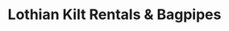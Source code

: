 ---
title: "Lothian Kilt Rentals & Bagpipes"
url: /dunedin/lothian-kilt-rentals-and-bagpipes/
shop: clothes
---